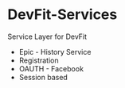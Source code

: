 DevFit-Services
===============

Service Layer for DevFit

* Epic - History Service
* Registration
* OAUTH - Facebook
* Session based
